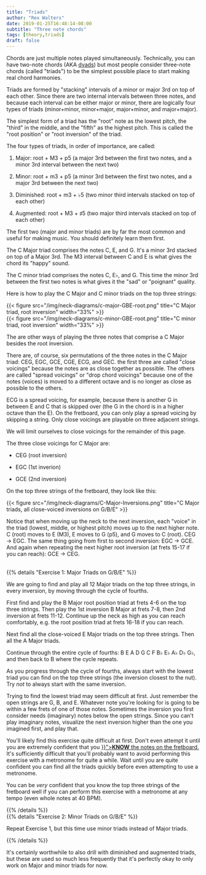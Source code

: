 ```yaml
---
title: "Triads"
author: "Rex Walters"
date: 2019-01-25T16:48:14-08:00
subtitle: "Three note chords"
tags: [theory,triads]
draft: false
---
```


Chords are just multiple notes played simultaneously. Technically, you can have two-note chords (AKA [dyads](https://en.wikipedia.org/wiki/Dyad_(music))) but most people consider three-note chords (called "triads") to be the simplest possible place to start making real chord harmonies.

Triads are formed by "stacking" intervals of a minor or major 3rd on top of each other. Since there are two internal intervals between three notes, and because each interval can be either major or minor, there are logically four types of triads (minor+minor, minor+major, major+minor, and major+major).

The simplest form of a triad has the "root" note as the lowest pitch, the "third" in the middle, and the "fifth" as the highest pitch. This is called the "root position" or "root inversion" of the triad.

The four types of triads, in order of importance, are called:

1. Major: root + M3 + p5 (a major 3rd between the first two notes, and a minor 3rd interval between the next two)

2. Minor: root + m3 + p5 (a minor 3rd between the first two notes, and a major 3rd between the next two)

3. Diminished: root + m3 + &flat;5 (two minor third intervals stacked on top of each other)

4. Augmented: root + M3 + &sharp;5 (two major third intervals stacked on top of each other)

The first two (major and minor triads) are by far the most common and useful for making music. You should definitely learn them first.

The C Major triad comprises the notes C, E, and G. It's a minor 3rd stacked on top of a Major 3rd. The M3 interval between C and E is what gives the chord its "happy" sound.

The C minor triad comprises the notes C, E&flat;, and G. This time the minor 3rd between the first two notes is what gives it the "sad" or "poignant" quality.

Here is how to play the C Major and C minor triads on the top three strings:

<div class="text-center">
{{< figure src="/img/neck-diagrams/c-major-GBE-root.png" title="C Major triad, root inversion" width="33%" >}}
</div>

<div class="text-center">
{{< figure src="/img/neck-diagrams/c-minor-GBE-root.png" title="C minor triad, root inversion" width="33%" >}}
</div>

The are other ways of playing the three notes that comprise a C Major besides the root inversion.

There are, of course, six permutations of the three notes in the C Major triad: CEG, EGC, GCE, CGE, ECG, and GEC. the first three are called "close voicings" because the notes are as close together as possible. The others are called "spread voicings" or "drop chord voicings" because one of the notes (voices) is moved to a different octave and is no longer as close as possible to the others.

ECG is a spread voicing, for example, because there is another G in between E and C that is skipped over (the G in the chord is in a higher octave than the E). On the fretboard, you can only play a spread voicing by skipping a string. Only close voicings are playable on three adjacent strings.

We will limit ourselves to close voicings for the remainder of this page.

The three close voicings for C Major are:

* CEG (root inversion)

* EGC (1st inverion)

* GCE (2nd inversion)

On the top three strings of the fretboard, they look like this:

<div class="text-center">
{{< figure src="/img/neck-diagrams/C-Major-Inversions.png" title="C Major triads, all close-voiced inversions on G/B/E" >}}
</div>

Notice that when moving up the neck to the next inversion, each "voice" in the triad (lowest, middle, or highest pitch) moves up to the next higher note. C (root) moves to E (M3), E moves to G (p5), and G moves to C (root). CEG &rarr; EGC. The same thing going from first to second inversion: EGC &rarr; GCE. And again when repeating the next higher root inversion (at frets 15-17 if you can reach): GCE &rarr; CEG.

<br/>
{{% details "Exercise 1: Major Triads on G/B/E" %}}
<div class="bg-info">
<p>
  We are going to find and play all 12 Major triads on the top three strings, in every inversion, by moving through the cycle of fourths.
</p>
<p>
  First find and play the B Major root position triad at frets 4-6 on the top three strings. Then play the 1st inversion B Major at frets 7-8, then 2nd inversion at frets 11-12. Continue up the neck as high as you can reach comfortably, e.g. the root position triad at frets 16-18 if you can reach.
</p>
<p>
  Next find all the close-voiced E Major triads on the top three strings. Then all the A Major triads.
</p>
<p>
  Continue through the entire cycle of fourths: B E A D G C F B&flat; E&flat; A&flat; D&flat; G&flat;, and then back to B where the cycle repeats.
</p>
<p>
  As you progress through the cycle of fourths, always start with the lowest triad you can find on the top three strings (the inversion closest to the nut). Try <em>not</em> to always start with the same inversion.
</p>
<p>
  Trying to find the lowest triad may seem difficult at first. Just remember the open strings are G, B, and E. Whatever note you're looking for is going to be within a few frets of one of those notes. Sometimes the inversion you first consider needs (imaginary) notes below the open strings. Since you can't play imaginary notes, visualize the next inversion higher than the one you imagined first, and play that.
</p>
<p>
  You'll likely find this exercise quite difficult at first. Don't even attempt it until you are extremely confident that you <a href="{{< ref "/page/1-just-12-notes.md" >}}"><strong>KNOW</strong> the notes on the fretboard.</a> It's sufficiently difficult that you'll probably want to avoid performing this exercise with a metronome for quite a while. Wait until you are quite confident you can find all the triads quickly before even attempting to use a metronome.
</p>
<p>
  You can be <em>very</em> confident that you know the top three strings of the fretboard well if you can perform this exercise with a metronome at any tempo (even whole notes at 40 BPM).
</div>
{{% /details %}}

<br/>
{{% details "Exercise 2: Minor Triads on G/B/E" %}}
<div class="bg-info">
<p>
  Repeat Exercise 1, but this time use minor triads instead of Major triads.
</p>
{{% /details %}}

It's certainly worthwhile to also drill with diminished and augmented triads, but these are used so much less frequently that it's perfectly okay to only work on Major and minor triads for now.
